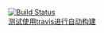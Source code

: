 [![Build Status](https://travis-ci.org/zhangzn3/travis-ci-test.svg?branch=master)](https://travis-ci.org/zhangzn3/travis-ci-test)  
[测试使用travis进行自动构建](https://travis-ci.org/zhangzn3/travis-ci-test)  
